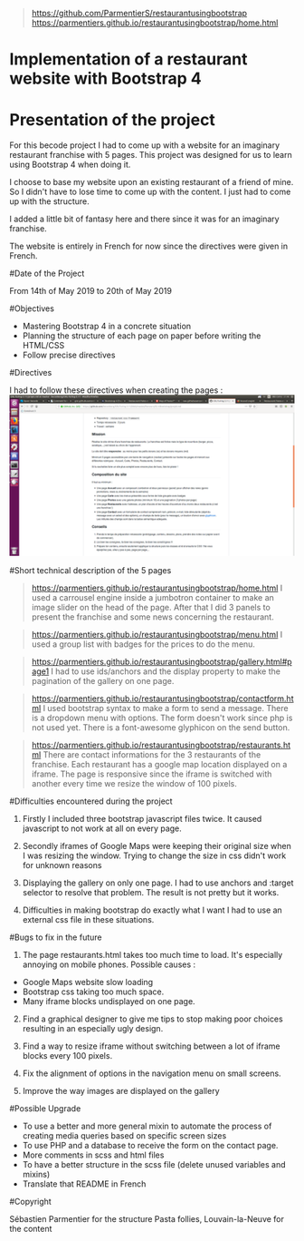 > https://github.com/ParmentierS/restaurantusingbootstrap
> https://parmentiers.github.io/restaurantusingbootstrap/home.html

# Implementation of a restaurant website with Bootstrap 4

# Presentation of the project

For this becode project I had to come up with a website for an imaginary restaurant franchise with 5 pages. 
This project was designed for us to learn using Bootstrap 4 when doing it.

I choose to base my website upon an existing restaurant of a friend of mine.
So I didn't have to lose time to come up with the content.
I just had to come up with the structure.

I added a little bit of fantasy here and there since it was for an imaginary franchise.

The website is entirely in French for now since the directives were given in French.

#Date of the Project

From 14th of May 2019 to 20th of May 2019

#Objectives 

- Mastering Bootstrap 4 in a concrete situation
- Planning the structure of each page on paper before writing the HTML/CSS
- Follow precise directives

#Directives

I had to follow these directives when creating the pages :
 ![Directives of a becode project in french](assets/img/consignes.png)

#Short technical description of the 5 pages

> https://parmentiers.github.io/restaurantusingbootstrap/home.html
I used a carrousel engine inside a jumbotron container to make an image slider on the head of the page.
After that I did 3 panels to present the franchise and some news concerning the restaurant.

> https://parmentiers.github.io/restaurantusingbootstrap/menu.html
I used a group list with badges for the prices to do the menu.

> https://parmentiers.github.io/restaurantusingbootstrap/gallery.html#page1
I had to use ids/anchors and the display property to make the pagination of the gallery on one page.

> https://parmentiers.github.io/restaurantusingbootstrap/contactform.html
I used bootstrap syntax to make a form to send a message.
There is a dropdown menu with options.
The form doesn't work since php is not used yet.
There is a font-awesome glyphicon on the send button.

> https://parmentiers.github.io/restaurantusingbootstrap/restaurants.html
There are contact informations for the 3 restaurants of the franchise.
Each restaurant has a google map location displayed on a iframe.
The page is responsive since the iframe is switched  with another every time we resize the window of 100 pixels. 


#Difficulties encountered during the project

1. Firstly I included three bootstrap javascript files twice. 
It caused javascript to not work at all on every page.

2. Secondly iframes of Google Maps were keeping their original size when I was resizing the window.
Trying to change the size in css didn't work for unknown reasons

3. Displaying the gallery on only one page.
I had to use anchors and :target selector to resolve that problem.
The result is not pretty but it works.

4. Difficulties in making bootstrap do exactly what I want 
I had to use an external css file in these situations.

#Bugs to fix in the future

1. The page restaurants.html takes too much time to load.
It's especially annoying on mobile phones.
Possible causes : 
- Google Maps website slow loading 
- Bootstrap css taking too much space.
- Many iframe blocks undisplayed on one page.

2. Find a graphical designer to give me tips to stop making poor choices resulting in an especially ugly design.

3. Find a way to resize iframe without switching between a lot of iframe blocks every 100 pixels.

4. Fix the alignment of options in the navigation menu on small screens.

5. Improve the way images are displayed on the gallery

#Possible Upgrade

- To use a better and more general mixin to automate the process of creating media queries based on specific screen sizes
- To use PHP and a database to receive the form on the contact page.
- More comments in scss and html files
- To have a better structure in the scss file (delete unused variables and mixins)
- Translate that README in French

#Copyright 

Sébastien Parmentier for the structure
Pasta follies, Louvain-la-Neuve for the content





